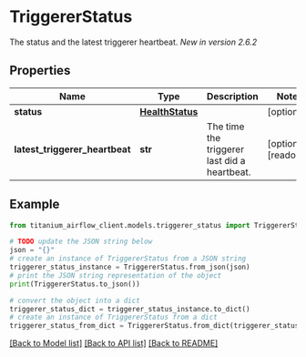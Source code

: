 # TriggererStatus

The status and the latest triggerer heartbeat.  *New in version 2.6.2* 

## Properties

Name | Type | Description | Notes
------------ | ------------- | ------------- | -------------
**status** | [**HealthStatus**](HealthStatus.md) |  | [optional] 
**latest_triggerer_heartbeat** | **str** | The time the triggerer last did a heartbeat. | [optional] [readonly] 

## Example

```python
from titanium_airflow_client.models.triggerer_status import TriggererStatus

# TODO update the JSON string below
json = "{}"
# create an instance of TriggererStatus from a JSON string
triggerer_status_instance = TriggererStatus.from_json(json)
# print the JSON string representation of the object
print(TriggererStatus.to_json())

# convert the object into a dict
triggerer_status_dict = triggerer_status_instance.to_dict()
# create an instance of TriggererStatus from a dict
triggerer_status_from_dict = TriggererStatus.from_dict(triggerer_status_dict)
```
[[Back to Model list]](../README.md#documentation-for-models) [[Back to API list]](../README.md#documentation-for-api-endpoints) [[Back to README]](../README.md)


